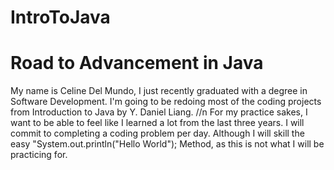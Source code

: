 # IntroToJava

<h1>Road to Advancement in Java</h1>

<p>My name is Celine Del Mundo, I just recently graduated with a degree in Software Development. I'm going to be redoing most of the coding projects from Introduction to Java by Y. Daniel Liang. //n 
For my practice sakes, I want to be able to feel like I learned a lot from the last three years. I will commit to completing a coding problem per day. Although I will skill the easy 
"System.out.println("Hello World"); Method, as this is not what I will be practicing for.</p>
